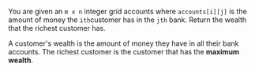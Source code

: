 You are given an `m x n` integer grid accounts where `accounts[i][j]` is the amount of money the `i​​​​​​​​​​​th​​​​` customer has in the `j​​​​​​​​​​​th`​​​​ bank. 
Return the wealth that the richest customer has.

A customer's wealth is the amount of money they have in all their bank accounts. The richest customer is the customer that has the **maximum wealth**.